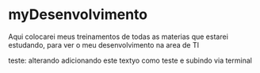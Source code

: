 # myDesenvolvimento
Aqui colocarei meus treinamentos de todas as materias que estarei estudando, para ver o meu desenvolvimento na area de TI

teste: alterando adicionando este textyo como teste e subindo via terminal

